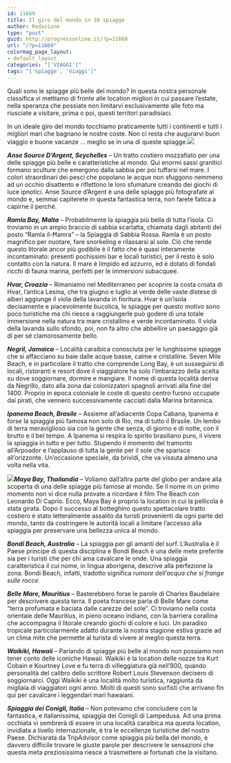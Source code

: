 ```yaml
---
id: 11669
title: Il giro del mondo in 10 spiagge
author: Redazione
type: "post"
guid: http://progressonline.it/?p=11669
url: "/?p=11669"
colormag_page_layout:
- default_layout
categories: "['VIAGGI']"
tags: "['spiagge', 'Viaggi']"
---
```


Quali sono le spiagge più belle del mondo? In questa nostra personale classifica vi mettiamo di fronte alle location migliori in cui passare l’estate, nella speranza che possiate non limitarvi esclusivamente alle foto ma riusciate a visitare, prima o poi, questi territori paradisiaci.

In un ideale giro del mondo tocchiamo praticamente tutti i continenti e tutti i migliori mari che bagnano le nostre coste. Non ci resta che augurarvi buon viaggio e buone vacanze … meglio se in una di queste spiagge.![](https://progressonline.it/wp-content/uploads/2019/07/seychelles-300x169.jpg)

***Anse Source D’Argent, Seychelles*** – Un tratto costiero mozzafiato per una delle spiagge più belle e caratteristiche al mondo. Qui enormi sassi granitici formano sculture che emergono dalla sabbia per poi tuffarsi nel mare. I colori straordinari dei pesci che popolano le acque non sfuggono nemmeno ad un occhio disattento e riflettono le loro sfumature creando dei giochi di luce ipnotici. Anse Source d’Argent è una delle spiagge più fotografate al mondo e, semmai capiterete in questa fantastica terra, non farete fatica a capirne il perché.

***Ramla Bay, Malta*** – Probabilmente la spiaggia più bella di tutta l’isola. Ci troviamo in un ampio braccio di sabbia scarlatta, chiamata dagli abitanti del posto “Ramla il-Ħamra” – la Spiaggia di Sabbia Rossa. Ramla è un posto magnifico per nuotare, fare snorkeling e rilassarsi al sole. Ciò che rende questo litorale ancor più godibile è il fatto che è quasi interamente incontaminato: presenti pochissimi bar e locali turistici, per il resto è solo contatto con la natura. Il mare è limpido ed azzurro, ed è dotato di fondali ricchi di fauna marina, perfetti per le immersioni subacquee.

***Hvar, Croazia*** – Rimaniamo nel Mediterraneo per scoprire la costa croata di Hvar, l’antica Lesina, che tra giugno e luglio al verde delle vaste distese di alberi aggiunge il viola della lavanda in fioritura. Hvar è un’isola decisamente e piacevolmente bucolica, le spiagge per questo motivo sono poco turistiche ma chi riesce a raggiungerle può godere di una totale immersione nella natura tra mare cristallino e verde incontaminato. Il viola della lavanda sullo sfondo, poi, non fa altro che abbellire un paesaggio già di per sé clamorosamente bello.

***Negril, Jamaica*** – Località caraibica conosciuta per le lunghissime spiagge che si affacciano su baie dalle acque basse, calme e cristalline. Seven Mile Beach, e in particolare il tratto che comprende Long Bay, è un susseguirsi di locali, ristoranti e resort dove il viaggiatore ha solo l’imbarazzo della scelta su dove soggiornare, dormire e mangiare. Il nome di questa località deriva da Negrillo, dato alla zona dai colonizzatori spagnoli arrivati alla fine del 1400. Proprio in epoca coloniale le coste di questo centro furono occupate dai pirati, che vennero successivamente cacciati dalla Marina britannica.

***Ipanema Beach, Brasile*** – Assieme all’adiacente Copa Cabana, Ipanema è forse la spiaggia più famosa non solo di Rio, ma di tutto il Brasile. Un lembo di terra meraviglioso sia con la gente che senza, di giorno e di notte, con il brutto e il bel tempo. A Ipanema si respira lo spirito brasiliano puro, il vivere la spiaggia in tutto e per tutto. Stupendo il momento del tramonto all’Arpoador e l’applauso di tutta la gente per il sole che sparisce all’orizzonte. Un’occasione speciale, da brividi, che va vissuta almeno una volta nella vita.

***![](https://progressonline.it/wp-content/uploads/2019/07/bay-300x200.jpg)Maya Bay, Thailandia*** – Voliamo dall’altra parte del globo per andare alla scoperta di una delle spiagge più famose al mondo. Se il nome in un primo momento non vi dice nulla provate a ricordare il film The Beach con Leonardo Di Caprio. Ecco, Maya Bay è proprio la location in cui la pellicola è stata girata. Dopo il successo al botteghino questo spettacolare tratto costiero è stato letteralmente assalito da turisti provenienti da ogni parte del mondo, tanto da costringere le autorità locali a limitare l’accesso alla spiaggia per preservare una bellezza unica al mondo.

***Bondi Beach, Australia*** – La spiaggia per gli amanti del surf. L’Australia è il Paese principe di questa disciplina e Bondi Beach è una delle mete preferite sia per i turisti che per chi ama cavalcare le onde. Una spiaggia caratteristica il cui nome, in lingua aborigena, descrive alla perfezione la zona. Bondi Beach, infatti, tradotto significa *rumore dell’acqua che si frange sulle rocce.*

***Belle Mare, Mauritius*** – Basterebbero forse le parole di Charles Baudelaire per descrivere questa terra. Il poeta francese parla di Belle Mare come “terra profumata e baciata dalle carezze del sole”. Ci troviamo nella costa orientale delle Mauritius, in pieno oceano indiano, con la barriera corallina che accompagna il litorale creando giochi di colore e luci. Un paradiso tropicale particolarmente adatto durante la nostra stagione estiva grazie ad un clima mite che permette al turista di vivere al meglio questa terra.

***Waikiki, Hawaii*** – Parlando di spiagge più belle al mondo non possiamo non tener conto delle iconiche Hawaii. Waikiki è la location delle nozze tra Kurt Cobain e Kourtney Love e fu terra di villeggiatura già nell’800, quando personalità del calibro dello scrittore Robert Louis Stevenson decisero di soggiornarci. Oggi Waikiki è una località molto turistica, raggiunta da migliaia di viaggiatori ogni anno. Molti di questi sono surfisti che arrivano fin qui per cavalcare i leggendari mari hawaiani.

***Spiaggia dei Conigli, Italia*** – Non potevamo che concludere con la fantastica, e italianissima, spiaggia dei Conigli di Lampedusa. Ad una prima occhiata vi sembrerà di essere in una località caraibica ma questa location, invidiata a livello internazionale, è tra le eccellenze turistiche del nostro Paese. Dichiarata da TripAdvisor come spiaggia più bella del mondo, è davvero difficile trovare le giuste parole per descrivere le sensazioni che questa meta preziosissima riesce a trasmettere ai fortunati che la visitano.